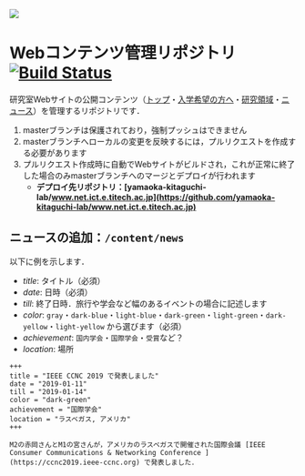 ![](https://raw.githubusercontent.com/yamaoka-kitaguchi-lab/website/images/logo.png)

# Webコンテンツ管理リポジトリ [![Build Status](https://travis-ci.org/yamaoka-kitaguchi-lab/website.svg?branch=master)](https://travis-ci.org/yamaoka-kitaguchi-lab/website)
研究室Webサイトの公開コンテンツ（[トップ](https://www.net.ict.e.titech.ac.jp)・[入学希望の方へ](https://www.net.ict.e.titech.ac.jp/welcome)・[研究領域](https://www.net.ict.e.titech.ac.jp/research)・[ニュース](https://www.net.ict.e.titech.ac.jp/news)）を管理するリポジトリです．

1. masterブランチは保護されており，強制プッシュはできません
1. masterブランチへローカルの変更を反映するには，プルリクエストを作成する必要があります
1. プルリクエスト作成時に自動でWebサイトがビルドされ，これが正常に終了した場合のみmasterブランチへのマージとデプロイが行われます
    - **デプロイ先リポジトリ：[yamaoka-kitaguchi-lab/www.net.ict.e.titech.ac.jp](https://github.com/yamaoka-kitaguchi-lab/www.net.ict.e.titech.ac.jp)**

## ニュースの追加：`/content/news`
以下に例を示します．

- *title*: タイトル（必須）
- *date*: 日時（必須）
- *till*: 終了日時．旅行や学会など幅のあるイベントの場合に記述します
- *color*: `gray`・`dark-blue`・`light-blue`・`dark-green`・`light-green`・`dark-yellow`・`light-yellow` から選びます（必須）
- *achievement*: `国内学会`・`国際学会`・`受賞`など？
- *location*: 場所

```
+++
title = "IEEE CCNC 2019 で発表しました"
date = "2019-01-11"
till = "2019-01-14"
color = "dark-green"
achievement = "国際学会"
location = "ラスベガス, アメリカ"
+++

M2の赤岡さんとM1の宮さんが，アメリカのラスベガスで開催された国際会議 [IEEE Consumer Communications & Networking Conference ](https://ccnc2019.ieee-ccnc.org) で発表しました．
```
